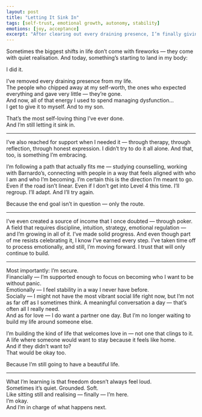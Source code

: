 ```yaml
---
layout: post
title: "Letting It Sink In"
tags: [self-trust, emotional growth, autonomy, stability]
emotions: [joy, acceptance]
excerpt: "After clearing out every draining presence, I’m finally giving my energy back to myself and my son—and learning that this quiet freedom is the greatest self-love."
---
```


Sometimes the biggest shifts in life don’t come with fireworks — they come with quiet realisation. And today, something’s starting to land in my body:

I did it.

I’ve removed every draining presence from my life.  
The people who chipped away at my self-worth, the ones who expected everything and gave very little — they’re gone.  
And now, all of that energy I used to spend managing dysfunction…  
I get to give it to myself. And to my son.

That’s the most self-loving thing I’ve ever done.  
And I’m still letting it sink in.

---

I’ve also reached for support when I needed it — through therapy, through reflection, through honest expression. I didn’t try to do it all alone. And that, too, is something I’m embracing.

I’m following a path that actually fits me — studying counselling, working with Barnardo’s, connecting with people in a way that feels aligned with who I am and who I’m becoming. I’m certain this is the direction I’m meant to go. Even if the road isn’t linear. Even if I don’t get into Level 4 this time. I’ll regroup. I’ll adapt. And I’ll try again.

Because the end goal isn’t in question — only the route.

---

I’ve even created a source of income that I once doubted — through poker. A field that requires discipline, intuition, strategy, emotional regulation — and I’m growing in all of it. I’ve made solid progress. And even though part of me resists celebrating it, I know I’ve earned every step. I’ve taken time off to process emotionally, and still, I’m moving forward. I trust that will only continue to build.

---

Most importantly: I’m secure.  
Financially — I’m supported enough to focus on becoming who I want to be without panic.  
Emotionally — I feel stability in a way I never have before.  
Socially — I might not have the most vibrant social life right now, but I’m not as far off as I sometimes think. A meaningful conversation a day — that’s often all I really need.  
And as for love — I do want a partner one day. But I’m no longer waiting to build my life around someone else.

I’m building the kind of life that welcomes love in — not one that clings to it.  
A life where someone would want to stay because it feels like home.  
And if they didn’t want to?  
That would be okay too.

Because I’m still going to have a beautiful life.

---

What I’m learning is that freedom doesn’t always feel loud.  
Sometimes it’s quiet. Grounded. Soft.  
Like sitting still and realising — finally — I’m here.  
I’m okay.  
And I’m in charge of what happens next.